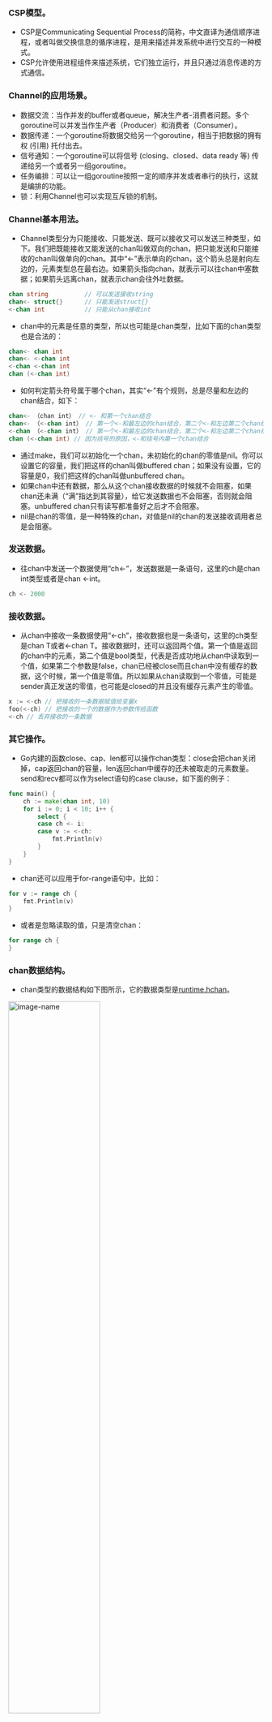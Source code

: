 ### CSP模型。
- CSP是Communicating Sequential Process的简称，中文直译为通信顺序进程，或者叫做交换信息的循序进程，是用来描述并发系统中进行交互的一种模式。
- CSP允许使用进程组件来描述系统，它们独立运行，并且只通过消息传递的方式通信。
### Channel的应用场景。
- 数据交流：当作并发的buffer或者queue，解决生产者-消费者问题。多个goroutine可以并发当作生产者（Producer）和消费者（Consumer）。
- 数据传递：一个goroutine将数据交给另一个goroutine，相当于把数据的拥有权 (引用) 托付出去。
- 信号通知：一个goroutine可以将信号 (closing、closed、data ready 等) 传递给另一个或者另一组goroutine。
- 任务编排：可以让一组goroutine按照一定的顺序并发或者串行的执行，这就是编排的功能。
- 锁：利用Channel也可以实现互斥锁的机制。
### Channel基本用法。
- Channel类型分为只能接收、只能发送、既可以接收又可以发送三种类型，如下。我们把既能接收又能发送的chan叫做双向的chan，把只能发送和只能接收的chan叫做单向的chan。其中“<-”表示单向的chan，这个箭头总是射向左边的，元素类型总在最右边。如果箭头指向chan，就表示可以往chan中塞数据；如果箭头远离chan，就表示chan会往外吐数据。
``` go
chan string          // 可以发送接收string
chan<- struct{}      // 只能发送struct{}
<-chan int           // 只能从chan接收int
```
- chan中的元素是任意的类型，所以也可能是chan类型，比如下面的chan类型也是合法的：
``` go
chan<- chan int   
chan<- <-chan int  
<-chan <-chan int
chan (<-chan int)
```
- 如何判定箭头符号属于哪个chan，其实“<-”有个规则，总是尽量和左边的chan结合，如下：
``` go
chan<- （chan int） // <- 和第一个chan结合
chan<- （<-chan int） // 第一个<-和最左边的chan结合，第二个<-和左边第二个chan结合
<-chan （<-chan int） // 第一个<-和最左边的chan结合，第二个<-和左边第二个chan结合 
chan (<-chan int) // 因为括号的原因，<-和括号内第一个chan结合
```
- 通过make，我们可以初始化一个chan，未初始化的chan的零值是nil。你可以设置它的容量，我们把这样的chan叫做buffered chan；如果没有设置，它的容量是0，我们把这样的chan叫做unbuffered chan。
- 如果chan中还有数据，那么从这个chan接收数据的时候就不会阻塞，如果chan还未满（“满”指达到其容量），给它发送数据也不会阻塞，否则就会阻塞。unbuffered chan只有读写都准备好之后才不会阻塞。
- nil是chan的零值，是一种特殊的chan，对值是nil的chan的发送接收调用者总是会阻塞。
### 发送数据。
- 往chan中发送一个数据使用“ch<-”，发送数据是一条语句，这里的ch是chan int类型或者是chan <-int。
``` go
ch <- 2000
```
### 接收数据。
- 从chan中接收一条数据使用“<-ch”，接收数据也是一条语句，这里的ch类型是chan T或者<-chan T。接收数据时，还可以返回两个值。第一个值是返回的chan中的元素，第二个值是bool类型，代表是否成功地从chan中读取到一个值，如果第二个参数是false，chan已经被close而且chan中没有缓存的数据，这个时候，第一个值是零值。所以如果从chan读取到一个零值，可能是sender真正发送的零值，也可能是closed的并且没有缓存元素产生的零值。
``` go
x := <-ch // 把接收的一条数据赋值给变量x
foo(<-ch) // 把接收的一个的数据作为参数传给函数
<-ch // 丢弃接收的一条数据
```
### 其它操作。
- Go内建的函数close、cap、len都可以操作chan类型：close会把chan关闭掉，cap返回chan的容量，len返回chan中缓存的还未被取走的元素数量。send和recv都可以作为select语句的case clause，如下面的例子：
``` go
func main() {
    ch := make(chan int, 10)
    for i := 0; i < 10; i++ {
        select {
        case ch <- i:
        case v := <-ch:
            fmt.Println(v)
        }
    }
}
```
- chan还可以应用于for-range语句中，比如：
``` go
for v := range ch {
    fmt.Println(v)
}
```
- 或者是忽略读取的值，只是清空chan：
``` go
for range ch {
}
```
### chan数据结构。
- chan类型的数据结构如下图所示，它的数据类型是[runtime.hchan](https://github.com/golang/go/blob/master/src/runtime/chan.go#L32)。
<img src="https://github.com/liusuxian/StudyGo/blob/master/img/Channel.jpg" width = "60%" height = "60%" alt="image-name"/>

- qcount：代表chan中已经接收但还没被取走的元素的个数。内建函数len可以返回这个字段的值。
- dataqsiz：队列的大小。chan使用一个循环队列来存放元素，循环队列很适合这种生产者-消费者的场景。
- buf：存放元素的循环队列的buffer。
- elemtype和elemsize：chan中元素的类型和size。因为chan一旦声明，它的元素类型是固定的，即普通类型或者指针类型，所以元素大小也是固定的。
- sendx：处理发送数据的指针在buf中的位置。一旦接收了新的数据，指针就会加上elemsize移向下一个位置。buf的总大小是elemsize的整数倍，而且buf是一个循环列表。
- recvx：处理接收请求时的指针在buf中的位置。一旦取出数据，此指针会移动到下一个位置。
- recvq：chan是多生产者多消费者的模式，如果消费者因为没有数据可读而被阻塞了，就会被加入到recvq队列中。
- sendq：如果生产者因为buf满了而阻塞，会被加入到sendq队列中。
### 初始化。
- Go在编译的时候，会根据容量的大小选择调用makechan64还是makechan。makechan64只是做了size检查，底层还是调用makechan实现的。makechan的目标就是生成hchan对象。
### send。
- Go在编译发送数据给chan的时候，会把send语句转换成chansend1函数，chansend1函数会调用chansend。
  - 1. 如果chan是nil的话，就把调用者永远阻塞。
  - 2. 如果往一个已经满了的chan实例发送数据时，并且想不阻塞当前调用，那么直接返回。chansend1方法在调用chansend的时候设置了阻塞参数。
  - 3. 如果chan已经被close了，再往里面发送数据的话会panic。
  - 4. 如果等待队列中有等待的receiver，那么就把它从队列中弹出，然后直接把数据交给它，而不需要放入到buf中，速度可以更快一些。
  - 5. 如果当前没有receiver，需要把数据放入到buf中，放入之后就成功返回了。
  - 6. 如果buf满了，发送者的goroutine就会加入到发送者的等待队列中，直到被唤醒。这个时候数据或者被取走了，或者chan被close了。
### recv。
- 在处理从chan中接收数据时，Go会把代码转换成chanrecv1函数，如果要返回两个返回值，会转换成chanrecv2，chanrecv1函数和chanrecv2会调用chanrecv。chanrecv1和chanrecv2传入的block参数的值是true，都是阻塞方式。
  - 1. chan为nil的情况和send一样，从nil chan中接收（读取、获取）数据时，调用者会被永远阻塞。
  - 2. 如果chan已经被close了，并且队列中没有缓存的元素，那么将得到零值。
  - 3. 如果buf满了。这个时候如果是unbuffer的chan，就直接将sender的数据复制给receiver，否则就从队列头部读取一个值，并把这个sender的值加入到队列尾部。
  - 4. 如果没有等待的sender的情况，这个是和chansend共用一把大锁，所以不会有并发的问题，如果buf有元素，就取出一个元素给receiver。
  - 5. 如果buf中没有元素，那么当前的receiver就会被阻塞，直到它从sender中接收了数据，或者是chan被close才返回。
### close。
- 通过close函数，可以把chan关闭，编译器会替换成closechan方法的调用。
  - 1. 如果chan为nil，close会panic；
  - 2. 如果chan已经closed，再次close也会panic。
  - 3. 如果chan不为nil，chan也没有closed，就把等待队列中的sender（writer）和 receiver（reader）从队列中全部移除并唤醒。
### 使用Channel最常见的错误是panic和goroutine泄漏。
- close为nil的chan，会panic。
- close已经close的chan，会panic。
- send已经close的chan，会panic。
### 选择Channel还是选择并发原语的方法。
- 共享资源的并发访问使用传统并发原语。
- 复杂的任务编排和消息传递使用Channel。
- 消息通知机制使用Channel，除非只想signal一个goroutine才使用Cond。
- 简单等待所有任务的完成用WaitGroup，也有Channel的推崇者用Channel，都可以。
- 需要和Select语句结合，使用Channel。 
- 需要和超时配合时，使用Channel和Context。
### Channel不同状态下各种操作的结果。
<img src="https://github.com/liusuxian/StudyGo/blob/master/img/Channel1.jpg" width = "60%" height = "60%" alt="image-name"/>

### 使用反射操作Channel。
- 通过反射的方式执行select语句，在处理很多的case clause，尤其是不定长的case clause的时候，非常有用。任务编排的实现，也可以用这种方法。
### 典型的应用场景。
- 消息交流。从chan的内部实现看，它是以一个循环队列的方式存放数据，所以它有时候也会被当成线程安全的队列和buffer使用。一个goroutine可以安全地往Channel中塞数据，另外一个goroutine可以安全地从Channel中读取数据，goroutine就可以安全地实现信息交流了。比如worker池的例子，Marcio Castilho [使用Go每分钟处理百万请求](http://marcio.io/2015/07/handling-1-million-requests-per-minute-with-golang/) 这篇文章中，就介绍了他们应对大并发请求的设计。
- 数据传递。这类场景有一个特点，就是当前持有数据的goroutine都有一个信箱，信箱使用chan实现，goroutine只需要关注自己的信箱中的数据，处理完毕后，就把结果发送到下一家的信箱中。
- 信号通知。chan类型有这样一个特点：chan如果为空，那么receiver接收数据的时候就会阻塞等待，直到chan被关闭或者有新的数据到来。利用这个机制，我们可以实现wait/notify的设计模式。传统的并发原语Cond也能实现这个功能。但是Cond使用起来比较复杂，容易出错，而使用chan实现wait/notify模式，就方便多了。除了正常的业务处理时的wait/notify，我们经常碰到的一个场景，就是程序关闭的时候，我们需要在退出之前做一些清理的动作。这个时候，我们经常要使用chan。比如使用chan实现程序的graceful shutdown，在退出之前执行一些连接关闭、文件close、缓存落盘等一些动作。有时候清理可能是一个很耗时的操作，比如十几分钟才能完成，如果程序退出需要等待这么长时间，用户是不能接受的，所以在实践中，我们需要设置一个最长的等待时间。只要超过了这个时间，程序就不再等待，可以直接退出。所以退出的时候分为两个阶段：closing代表程序退出，但是清理工作还没做；closed代表清理工作已经做完。
- 锁。在chan的内部实现中，就有一把互斥锁保护着它的所有字段。从外在表现上，chan的发送和接收之间也存在着happens-before的关系，保证元素放进去之后，receiver才能读取到（关于happends-before的关系，是指事件发生的先后顺序关系）。要想使用chan实现互斥锁，至少有两种方式。一种方式是先初始化一个capacity等于1的Channel，然后再放入一个元素。这个元素就代表锁，谁取得了这个元素，就相当于获取了这把锁。另一种方式是，先初始化一个capacity等于1的Channel，它的“空槽”代表锁，谁能成功地把元素发送到这个Channel谁就获取了这把锁。
- 任务编排。 
  - 1. Or-Done模式，Or-Done模式是信号通知模式中更宽泛的一种模式。这里提到了“信号通知模式”。我们会使用“信号通知”实现某个任务执行完成后的通知机制，在实现时，我们为这个任务定义一个类型为chan struct{}类型的done变量，等任务结束后，我们就可以close这个变量，然后其它receiver就会收到这个通知。这是有一个任务的情况，如果有多个任务，只要有任意一个任务执行完，我们就想获得这个信号，这就是Or-Done模式。比如你发送同一个请求到多个微服务节点，只要任意一个微服务节点返回结果，就算成功。可以使用递归、反射，或者是用最笨的每个goroutine处理一个Channel的方式来实现。
  - 2. 扇入模式。在软件工程中，模块的扇入是指有多少个上级模块调用它。而对于我们这里的Channel扇入模式来说，就是指有多个源Channel输入、一个目的Channel输出的情况。扇入比就是源Channel数量比1。每个源Channel的元素都会发送给目标Channel，相当于目标Channel的receiver只需要监听目标Channel，就可以接收所有发送给源Channel的数据。扇入模式也可以使用反射、递归，或者是用最笨的每个goroutine处理一个Channel的方式来实现。
  - 3. 扇出模式。扇出模式只有一个输入源Channel，有多个目标Channel，扇出比就是1比目标Channel数的值，经常用在设计模式中的观察者模式中（观察者设计模式定义了对象间的一种一对多的组合关系。这样一来一个对象的状态发生变化时，所有依赖于它的对象都会得到通知并自动刷新）。在观察者模式中，数据变动后，多个观察者都会收到这个变更信号。从源Channel取出一个数据后，依次发送给目标Channel。在发送给目标Channel的时候，可以同步发送，也可以异步发送。
  - 4. Stream。一种把Channel当作流式管道使用的方式，也就是把Channel看作流（Stream），提供跳过几个元素，或者是只取其中的几个元素等方法。首先我们提供创建流的方法。这个方法把一个数据slice转换成流。流创建好以后，该咋处理呢？下面实现流的方法：takeN只取流中的前n个数据；takeFn筛选流中的数据，只保留满足条件的数据；takeWhile只取前面满足条件的数据，一旦不满足条件，就不再取；skipN跳过流中前几个数据；skipFn跳过满足条件的数据；skipWhile跳过前面满足条件的数据，一旦不满足条件，当前这个元素和以后的元素都会输出给Channel的receiver。
